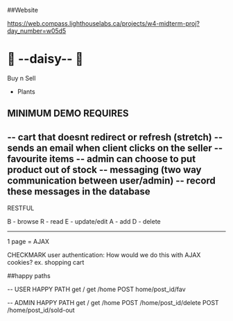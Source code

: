 ##Website

https://web.compass.lighthouselabs.ca/projects/w4-midterm-proj?day_number=w05d5

#  🌼 --daisy-- 🌼
Buy n Sell
- Plants

MINIMUM DEMO REQUIRES
------------
-- cart that doesnt redirect or refresh (stretch)
-- sends an email when client clicks on the seller
-- favourite items 
-- admin can choose to put product out of stock 
-- messaging (two way communication between user/admin)
-- record these messages in the database
------------

RESTFUL

B - browse
R - read
E - update/edit
A - add
D - delete

-------------
1 page = AJAX 

 CHECKMARK user authentication: How would we do this with AJAX cookies?
ex. shopping cart 

##happy paths
                             
-- USER HAPPY PATH
get /
get /home
POST home/post_id/fav


-- ADMIN HAPPY PATH
get /
get /home
POST /home/post_id/delete
POST /home/post_id/sold-out


